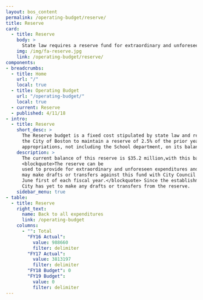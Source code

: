 ```yaml
---
layout: bos_content
permalink: /operating-budget/reserve/
title: Reserve
card:
  - title: Reserve
    body: >
      State law requires a reserve fund for extraordinary and unforeseen spending.  See why.
    img: /img/fa-reserve.jpg
    link: /operating-budget/reserve/
components:
- breadcrumbs:
  - title: Home
    url: "/"
    local: true
  - title: Operating Budget
    url: "/operating-budget/"
    local: true
  - current: Reserve
  - published: 4/11/18
- intro:
  - title: Reserve
    short_desc: >
      The Reserve budget is a fixed cost stipulated by state law and requires 
      the City of Boston to maintain a reserve of 2.5% of the prior year 
      appropriations, not including the School department, on its balance sheet.  
    description: >
      The current balance of this reserve is $35.2 million,with this balance Boston has met its reserve requirements.
      <blockquote>The reserve can be 
      used to provide for extraordinary and unforeseen expenditures and the Mayor 
      may make drafts or transfers against this fund with City Council approval after 
      June first of each fiscal year.</blockquote> Since the establishment of this reserve, the 
      City has yet to make any drafts or transfers from the reserve.
    sidebar_menu: true
- table:
  - title: Reserve
    right_text:
      name: Back to all expenditures
      link: /operating-budget
    columns:
      - "": Total
        "FY16 Actual": 
          value: 988660
          filter: delimiter
        "FY17 Actual": 
          value: 3813197
          filter: delimiter
        "FY18 Budget": 0
        "FY19 Budget": 
          value: 0
          filter: delimiter
---
```

